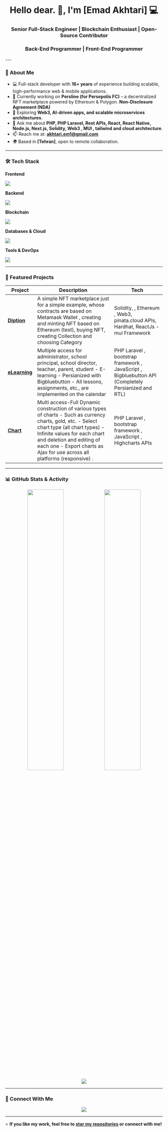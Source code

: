 <!-- Profile README -->

<h1 align="center">Hello dear. 👋, I'm [Emad Akhtari] 💻</h1>
<h3 align="center">Senior Full-Stack Engineer | Blockchain Enthusiast | Open-Source Contributor</h3>
<h3 align="center">Back-End Programmer | Front-End Programmer</h3>
---

### 🚀 About Me
- 💻 Full-stack developer with **16+ years** of experience building scalable, high-performance web & mobile applications.
- 🔭 Currently working on **Persline (for Persepolis FC)** – a decentralized NFT marketplace powered by Ethereum & Polygon. **Non-Disclosure Agreement (NDA)**
- 🌱 Exploring **Web3, AI-driven apps, and scalable microservices architectures**.
- 💬 Ask me about **PHP, PHP Laravel, Rest APIs, React, React Native, Node.js, Next.js, Solidity, Web3 , MUI , tailwind and cloud architecture**.
- 📫 Reach me at: **akhtari.em1@gmail.com**
- 🌍 Based in **[Tehran]**, open to remote collaboration.

---

### 🛠 Tech Stack

**Frontend**
<p>
  <img src="https://skillicons.dev/icons?i=react,next,vue,tailwind,mui,materialui,bootstrap,jquery,html,css,js,ts" />
</p>

**Backend**
<p>
  <img src="https://skillicons.dev/icons?i=nodejs,php,laravel,fastapi,postman,express,nestjs,java,nginx" />
</p>

**Blockchain**
<p>
  <img src="https://skillicons.dev/icons?i=solidity,solidjs,ipfs" />
</p>

**Databases & Cloud**
<p>
  <img src="https://skillicons.dev/icons?i=mongodb,postgresql,mysql,sqlite,firebase,aws,gcp" />
</p>

**Tools & DevOps**
<p>
  <img src="https://skillicons.dev/icons?i=docker,kubernetes,git,github,gitlab,linux,kali,vscode,phpstorm" />
</p>

---

### 📂 Featured Projects

| Project | Description | Tech |
|---------|-------------|------|
| [**Diption**](https://github.com/emadakhtari/Diption) | A simple NFT marketplace just for a simple example, whose contracts are based on Metamask Wallet , creating and minting NFT based on Ethereum (test), buying NFT, creating Collection and choosing Category | Solidity, , Ethereum , Web3, pinata.cloud APIs, Hardhat, ReactJs - mui Framework |
| [**eLearning**](https://github.com/emadakhtari/eLearning) | Multiple access for administrator, school principal, school director, teacher, parent, student - E-learning - Persianized with Bigbluebutton - All lessons, assignments, etc., are implemented on the calendar |  PHP Laravel , bootstrap framework , JavaScript , Bigbluebutton API (Completely Persianized and RTL) |
| [**Chart**](https://github.com/emadakhtari/Charts) | Multi access-Full Dynamic construction of various types of charts - Such as currency charts, gold, etc. - Select chart type (all chart types) - Infinite values for each chart and deletion and editing of each one - Export charts as Ajax for use across all platforms (responsive) . | PHP Laravel , bootstrap framework , JavaScript , Highcharts APIs |

---

### 📊 GitHub Stats & Activity

<p align="center">
  <img width="48%" src="https://github-readme-stats.vercel.app/api?username=emadakhtari&show_icons=true&theme=tokyonight" />
  <img width="48%" src="https://github-readme-streak-stats.herokuapp.com/?user=emadakhtari&theme=tokyonight" />
</p>

<p align="center">
  <img src="https://github-readme-activity-graph.vercel.app/graph?username=emadakhtari&theme=react-dark&hide_border=true" />
</p>

---
<!-- Connect With Me -->
### 🤝 Connect With Me
<p align="center">
  <!-- <a href="https://linkedin.com/in/emadakhtari"><img src="https://skillicons.dev/icons?i=linkedin" /></a>  -->
  <!-- <a href="https://twitter.com/emadakhtari"><img src="https://skillicons.dev/icons?i=twitter" /></a>  -->
  <a href="mailto:akhtari.em1@gmail.com"><img src="https://skillicons.dev/icons?i=gmail" /></a>
  <!-- <a href="https://emadakhtari.com"><img src="https://skillicons.dev/icons?i=devto" /></a>  -->
</p>

---

⭐ **If you like my work, feel free to [star my repositories](https://github.com/emadakhtari?tab=repositories) or connect with me!**
